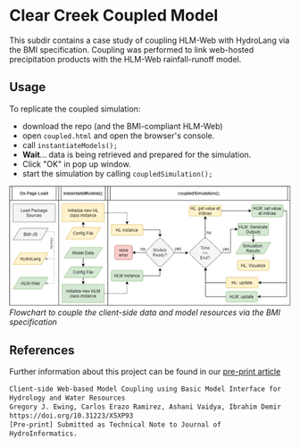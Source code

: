 # Clear Creek Coupled Model
This subdir contains a case study of coupling HLM-Web with HydroLang via the BMI specification.
Coupling was performed to link web-hosted precipitation products with the HLM-Web rainfall-runoff model.

## Usage
To replicate the coupled simulation: 
- download the repo (and the BMI-compliant HLM-Web)
- open `coupled.html` and open the browser's console.
- call `instantiateModels();`
- **Wait**... data is being retrieved and prepared for the simulation.
- Click "OK" in pop up window.
- start the simulation by calling `coupledSimulation();`

![](../../../images/coupled-models-flowchart.png)
*Flowchart to couple the client-side data and model resources via the BMI specification*

## References

Further information about this project can be found in our [pre-print article](https://doi.org/10.31223/X5XP93)

```
Client-side Web-based Model Coupling using Basic Model Interface for Hydrology and Water Resources
Gregory J. Ewing, Carlos Erazo Ramirez, Ashani Vaidya, Ibrahim Demir
https://doi.org/10.31223/X5XP93
[Pre-print] Submitted as Technical Note to Journal of HydroInformatics.
```
